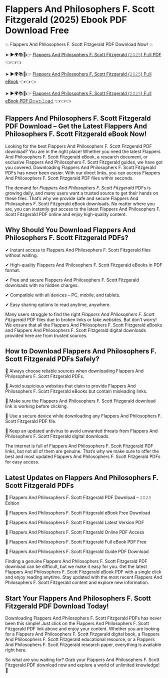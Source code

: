 # Flappers And Philosophers F. Scott Fitzgerald (2025) Ebook PDF Download Free

💥 Flappers And Philosophers F. Scott Fitzgerald PDF Download Now! 💥

➤ ►🌍📚📱👉 [Flappers And Philosophers F. Scott Fitzgerald (𝟸𝟶𝟸𝟻) F𝚞ll PDF](https://getpdf.xyz/flappers-and-philosophers-f.-scott-fitzgerald) 👈👈👈


➤ ►🌍📚📱👉 [Flappers And Philosophers F. Scott Fitzgerald (𝟸𝟶𝟸𝟻) F𝚞ll eBook](https://getpdf.xyz/flappers-and-philosophers-f.-scott-fitzgerald) 👈👈👈


➤ ►🌍📚📱👉 [Flappers And Philosophers F. Scott Fitzgerald (𝟸𝟶𝟸𝟻) F𝚞ll eBook PDF D𝚘𝚠𝚗𝚕𝚘a𝚍](https://getpdf.xyz/flappers-and-philosophers-f.-scott-fitzgerald) 👈👈👈


## Flappers And Philosophers F. Scott Fitzgerald PDF Download – Get the Latest Flappers And Philosophers F. Scott Fitzgerald eBook Now!

Looking for the best Flappers And Philosophers F. Scott Fitzgerald PDF download? You are in the right place! Whether you need the latest Flappers And Philosophers F. Scott Fitzgerald eBook, a research document, or exclusive Flappers And Philosophers F. Scott Fitzgerald guides, we have got you covered. Downloading Flappers And Philosophers F. Scott Fitzgerald PDFs has never been easier. With our direct links, you can access Flappers And Philosophers F. Scott Fitzgerald PDF files within seconds.

The demand for *Flappers And Philosophers F. Scott Fitzgerald* PDFs is growing daily, and many users want a trusted source to get their hands on these files. That’s why we provide safe and secure Flappers And Philosophers F. Scott Fitzgerald eBook downloads. No matter where you are, you can instantly get access to the latest Flappers And Philosophers F. Scott Fitzgerald PDF online and enjoy high-quality content.

## Why Should You Download Flappers And Philosophers F. Scott Fitzgerald PDFs?

✔ Instant access to Flappers And Philosophers F. Scott Fitzgerald files without waiting.

✔ High-quality Flappers And Philosophers F. Scott Fitzgerald eBooks in PDF format.

✔ Free and secure Flappers And Philosophers F. Scott Fitzgerald downloads with no hidden charges.

✔ Compatible with all devices – PC, mobile, and tablets.

✔ Easy sharing options to read anytime, anywhere.

Many users struggle to find the right *Flappers And Philosophers F. Scott Fitzgerald* PDF files due to broken links or fake websites. But don’t worry! We ensure that all the Flappers And Philosophers F. Scott Fitzgerald eBooks and Flappers And Philosophers F. Scott Fitzgerald digital downloads provided here are from trusted sources.

## How to Download Flappers And Philosophers F. Scott Fitzgerald PDFs Safely?

📌 Always choose reliable sources when downloading Flappers And Philosophers F. Scott Fitzgerald PDFs.

📌 Avoid suspicious websites that claim to provide Flappers And Philosophers F. Scott Fitzgerald eBooks but contain misleading links.

📌 Make sure the Flappers And Philosophers F. Scott Fitzgerald download link is working before clicking.

📌 Use a secure device while downloading any Flappers And Philosophers F. Scott Fitzgerald PDF file.

📌 Keep an updated antivirus to avoid unwanted threats from Flappers And Philosophers F. Scott Fitzgerald digital downloads.

The internet is full of Flappers And Philosophers F. Scott Fitzgerald PDF links, but not all of them are genuine. That’s why we make sure to offer the best and most updated Flappers And Philosophers F. Scott Fitzgerald PDFs for easy access.

## Latest Updates on Flappers And Philosophers F. Scott Fitzgerald PDFs

🔹 Flappers And Philosophers F. Scott Fitzgerald PDF Download – 𝟸𝟶𝟸𝟻 Edition

🔹 Flappers And Philosophers F. Scott Fitzgerald eBook Free Download

🔹 Flappers And Philosophers F. Scott Fitzgerald Latest Version PDF

🔹 Flappers And Philosophers F. Scott Fitzgerald Online PDF Access

🔹 Flappers And Philosophers F. Scott Fitzgerald Full eBook PDF Free

🔹 Flappers And Philosophers F. Scott Fitzgerald Guide PDF Download

Finding a genuine Flappers And Philosophers F. Scott Fitzgerald PDF download can be difficult, but we make it easy for you. Get the latest Flappers And Philosophers F. Scott Fitzgerald eBook PDF with a single click and enjoy reading anytime. Stay updated with the most recent Flappers And Philosophers F. Scott Fitzgerald content and explore new information.

## Start Your Flappers And Philosophers F. Scott Fitzgerald PDF Download Today!

Downloading Flappers And Philosophers F. Scott Fitzgerald PDFs has never been this simple! Just click on the Flappers And Philosophers F. Scott Fitzgerald PDF link above and enjoy your content. Whether you are looking for a Flappers And Philosophers F. Scott Fitzgerald digital book, a Flappers And Philosophers F. Scott Fitzgerald educational resource, or a Flappers And Philosophers F. Scott Fitzgerald research paper, everything is available right here.

So what are you waiting for? Grab your Flappers And Philosophers F. Scott Fitzgerald PDF download now and explore a world of unlimited knowledge! 🚀